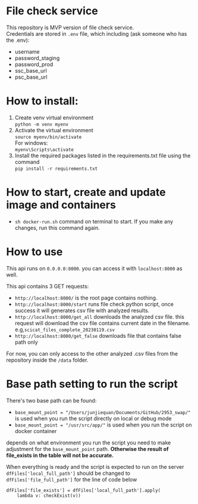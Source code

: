 # File check service

This repository is MVP version of file check service.</br>
Credentials are stored in `.env` file, which including (ask someone who has the .env):

- username
- password_staging
- password_prod
- ssc_base_url
- psc_base_url

# How to install:

1. Create venv virtual environment</br>
   `python -m venv myenv`
2. Activate the virtual environment</br>
   `source myenv/bin/activate`</br>
   For windows:</br>
   `myenv\Scripts\activate`
3. Install the required packages listed in the requirements.txt file using the command</br>
   `pip install -r requirements.txt`

# How to start, create and update image and containers

- `sh docker-run.sh` command on terminal to start. If you make any changes, run this command again.

# How to use

This api runs on `0.0.0.0:8000`. you can access it with `localhost:8000` as well.</br>

This api contains 3 GET requests:

- `http://localhost:8000/` is the root page contains nothing.
- `http://localhost:8000/start` runs file check python script, once success it will generates csv file with analyzed results.
- `http://localhost:8000/get_all` downloads the analyzed csv file. this request will download the csv file contains current date in the filename. e.g,`scicat_files_complete_20230119.csv`
- `http://localhost:8000/get_false` downloads file that contains false path only

For now, you can only access to the other analyzed .csv files from the repository inside the `/data` folder.

# Base path setting to run the script

There's two base path can be found:

- `base_mount_point = "/Users/junjiequan/Documents/GitHub/2953_swap/"` is used when you run the script directly on local or debug mode
- `base_mount_point = "/usr/src/app/"` is used when you run the script on docker container

depends on what environment you run the script you need to make adjustment for the `base_mount_point` path. <b>Otherwise the result of file_exists in the table will not be accurate.</b>
</br>

When everything is ready and the script is expected to run on the server `dfFiles['local_full_path']` should be changed to `dfFiles['file_full_path']` for the line of code below

```
dfFiles['file_exists'] = dfFiles['local_full_path'].apply(
    lambda v: checkExist(v))
```
